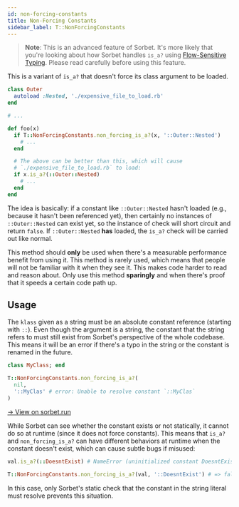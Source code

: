 ```yaml
---
id: non-forcing-constants
title: Non-Forcing Constants
sidebar_label: T::NonForcingConstants
---
```


> **Note**: This is an advanced feature of Sorbet. It's more likely that you're
> looking about how Sorbet handles `is_a?` using
> [Flow-Sensitive Typing](flow-sensitive.md). Please read carefully before using
> this feature.

This is a variant of `is_a?` that doesn't force its class argument to be loaded.

```ruby
class Outer
  autoload :Nested, './expensive_file_to_load.rb'
end

# ...

def foo(x)
  if T::NonForcingConstants.non_forcing_is_a?(x, '::Outer::Nested')
    # ...
  end

  # The above can be better than this, which will cause
  # `./expensive_file_to_load.rb` to load:
  if x.is_a?(::Outer::Nested)
    # ...
  end
end
```

The idea is basically: if a constant like `::Outer::Nested` hasn't loaded (e.g.,
because it hasn't been referenced yet), then certainly no instances of
`::Outer::Nested` can exist yet, so the instance of check will short circuit and
return `false`. If `::Outer::Nested` **has** loaded, the `is_a?` check will be
carried out like normal.

This method should **only** be used when there's a measurable performance
benefit from using it. This method is rarely used, which means that people will
not be familiar with it when they see it. This makes code harder to read and
reason about. Only use this method **sparingly** and when there's proof that it
speeds a certain code path up.

## Usage

The `klass` given as a string must be an absolute constant reference (starting
with `::`). Even though the argument is a string, the constant that the string
refers to must still exist from Sorbet's perspective of the whole codebase. This
means it will be an error if there's a typo in the string or the constant is
renamed in the future.

```ruby
class MyClass; end

T::NonForcingConstants.non_forcing_is_a?(
  nil,
  '::MyClas' # error: Unable to resolve constant `::MyClas`
)
```

<a href="https://sorbet.run/#%23%20typed%3A%20true%0Aclass%20MyClass%3B%20end%0A%0AT%3A%3ANonForcingConstants.non_forcing_is_a%3F(%0A%20%20nil%2C%0A%20%20'%3A%3AMyClas'%20%23%20error%3A%20Unable%20to%20resolve%20constant%20%60%3A%3AMyClas%60%0A)">
  → View on sorbet.run
</a>

While Sorbet can see whether the constant exists or not statically, it cannot do
so at runtime (since it does not force constants). This means that `is_a?` and
`non_forcing_is_a?` can have different behaviors at runtime when the constant
doesn't exist, which can cause subtle bugs if misused:

```ruby
val.is_a?(::DoesntExist) # NameError (uninitialized constant DoesntExist)

T::NonForcingConstants.non_forcing_is_a?(val, '::DoesntExist') # => false
```

In this case, only Sorbet's static check that the constant in the string literal
must resolve prevents this situation.
